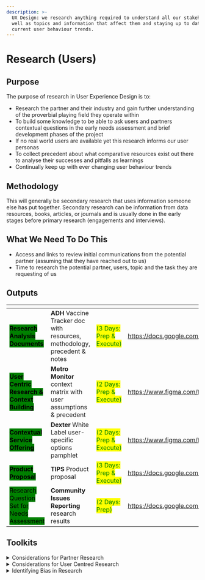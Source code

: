 ```yaml
---
description: >-
  UX Design: we research anything required to understand all our stakeholders as
  well as topics and information that affect them and staying up to date with
  current user behaviour trends.
---
```


# Research (Users)

## Purpose

The purpose of research in User Experience Design is to:

* Research the partner and their industry and gain further understanding of the proverbial playing field they operate within
* To build some knowledge to be able to ask users and partners contextual questions in the early needs assessment and brief development phases of the project
* If no real world users are available yet this research informs our user personas
* To collect precedent about what comparative resources exist out there to analyse their successes and pitfalls as learnings
* Continually keep up with ever changing user behaviour trends

## Methodology

This will generally be secondary research that uses information someone else has put together.  Secondary research can be information from data resources, books, articles, or journals and is usually done in the early stages before primary research (engagements and interviews).

## What We Need To Do This

* Access and links to review initial communications from the potential partner (assuming that they have reached out to us)
* Time to research the potential partner, users, topic and the task they are requesting of us

## Outputs

<table data-view="cards"><thead><tr><th></th><th></th><th></th><th data-hidden data-card-target data-type="content-ref"></th></tr></thead><tbody><tr><td><mark style="background-color:green;"><strong>Research Analysis Documents</strong></mark></td><td><strong>ADH</strong> Vaccine Tracker doc with resources, methodology, precedent &#x26; notes</td><td><mark style="color:green;">(3 Days: Prep &#x26; Execute)</mark></td><td><a href="https://docs.google.com/document/d/1n_kROIP4UUAn1Dn4ItU8i7xHI3FV3NqwHsanA8UopgA/edit">https://docs.google.com/document/d/1n_kROIP4UUAn1Dn4ItU8i7xHI3FV3NqwHsanA8UopgA/edit#</a></td></tr><tr><td><mark style="background-color:green;"><strong>User Centric Research &#x26; Context Building</strong></mark></td><td><strong>Metro Monitor</strong> context matrix with user assumptions &#x26; precedent</td><td><mark style="color:green;">(2 Days: Prep &#x26; Execute)</mark></td><td><a href="https://www.figma.com/file/IZMyAaRDpeQ8c42sQAbZ7T/Metro-Monitor?node-id=40%3A486&#x26;t=Zv5RObK82M01ECu8-1">https://www.figma.com/file/IZMyAaRDpeQ8c42sQAbZ7T/Metro-Monitor?node-id=40%3A486&#x26;t=Zv5RObK82M01ECu8-1</a></td></tr><tr><td><mark style="background-color:green;"><strong>Contextual Service Offering</strong></mark></td><td><strong>Dexter</strong> White Label user-specific options pamphlet</td><td><mark style="color:green;">(2 Days: Prep &#x26; Execute)</mark></td><td><a href="https://www.figma.com/file/VmifenaK60UreTLQh7vsZm/MMA%2FADH-Service?node-id=1%3A5&#x26;t=gLmsEj5udCo9WzRP-1">https://www.figma.com/file/VmifenaK60UreTLQh7vsZm/MMA%2FADH-Service?node-id=1%3A5&#x26;t=gLmsEj5udCo9WzRP-1</a></td></tr><tr><td><mark style="background-color:green;"><strong>Product Proposal</strong></mark></td><td><strong>TIPS</strong> Product proposal</td><td><mark style="color:green;">(3 Days: Prep &#x26; Execute)</mark></td><td><a href="https://docs.google.com/presentation/d/1J_dfpL5XIFmwVHCneTL3CIDhT0pM0bJDQYBTl7FaQM0/edit#slide=id.g189819a775f_0_40">https://docs.google.com/presentation/d/1J_dfpL5XIFmwVHCneTL3CIDhT0pM0bJDQYBTl7FaQM0/edit#slide=id.g189819a775f_0_40</a></td></tr><tr><td><mark style="background-color:green;">Research Question Set  for Needs Assessment</mark> </td><td><strong>Community Issues Reporting</strong> research results</td><td><mark style="color:green;">(2 Days: Prep)</mark></td><td><a href="https://docs.google.com/document/d/1TQt9grZEg9SVlYp-LlHK5qmvAghUtP2ZW9J4MTCSfAg/edit">https://docs.google.com/document/d/1TQt9grZEg9SVlYp-LlHK5qmvAghUtP2ZW9J4MTCSfAg/edit</a></td></tr></tbody></table>

## Toolkits

<details>

<summary>Considerations for Partner Research</summary>

* How connected is the partner to the user? - Do they have any other products, tools, assets out there that suggest any knowledge of their user base?
* Who are their competitors and what do they do well/not so well? - Gap identification
* Try build a knowledge base about your partner that prepares you for the needs assessment session&#x20;

</details>

<details>

<summary>Considerations for User Centred Research</summary>

* Do my users have impairments or disabilities to consider–whether temporary, situational, or permanent?
* How familiar are my users with technology?
* How are my users accessing the product or service?
* Where and when are my users accessing the product or service?
* Have I considered all my potential users?
* Try build a knowledge base about your user that prepares you for your engagement session

</details>

<details>

<summary>Identifying Bias in Research</summary>

Bias is favoring or having prejudice against something based on limited information.  It's important to identify your own biases and those that may be within the research you are doing, here are some forms of bias to look out for:

#### Confirmation bias

* This bias occurs when you start looking for evidence to prove a hypothesis you have.
* Because you think you already have the answer, you're drawn to information that confirms your beliefs and preconceptions
* Effective methods for overcoming confirmation bias during research is to ask open-ended questions when conducting interviews. An open-ended question lets the person being interviewed answer freely, instead of with a yes or no. Actively listen without adding your own opinions.

#### False consensus bias

* Is the assumption that others will think the same way as you do.
* In UX research, the false consensus bias happens when we overestimate the number of people who will agree with our idea or design, which creates a false consensus.
* It's possible for the false consensus to go so far as to assume anyone who doesn't agree with you is abnormal.
* You can avoid false consensus bias by identifying and articulating your assumptions.

#### Recency bias

* That's when it's easiest to remember the last thing you heard in an interview, conversation, or similar setting, because it's the most recent.
* When talking to someone, you're more likely to remember things they shared at the end of the conversation.
* To overcome the recency bias, you can take detailed notes or recordings for each interview or conversation you have.

#### Primacy bias

* Where you remember the first participant most strongly.
* Sometimes the first person you meet makes the strongest impression, because you're in a new situation or having a new experience.
* The primacy bias, like the recency bias, is another reason to take detailed notes or recordings,
* Interview each participant in the same way. Consistency makes it easier to compare and contrast over time.

#### Implicit bias (also known as unconscious bias)

* A collection of attitudes and stereotypes we associate to people without our conscious knowledge.
* One of the most common forms of implicit bias in UX is when we only interview people within a limited set of identity profiles, such as race, age, gender, socioeconomic status, and ability.
* These profiles are generally based on assumptions we have about certain types of people.

#### Sunk cost fallacy

* This is the idea that the deeper we get into a project we've invested in, the harder it is to change course without feeling like we've failed or wasted time.

</details>
